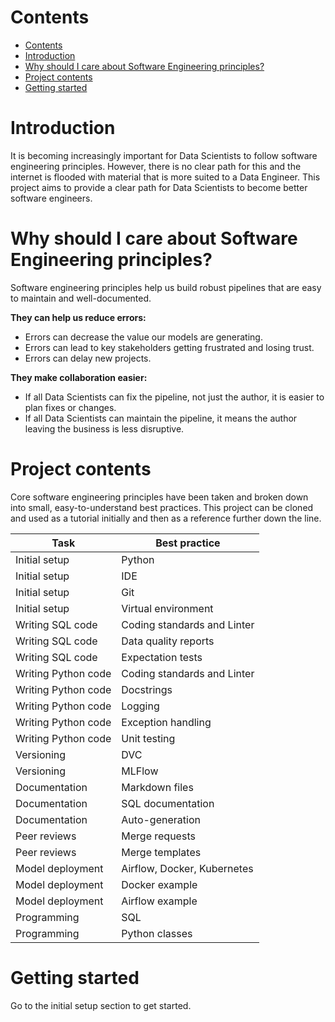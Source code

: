 Contents
==
- [Contents](#contents)
- [Introduction](#introduction)
- [Why should I care about Software Engineering principles?](#why-should-i-care-about-software-engineering-principles)
- [Project contents](#project-contents)
- [Getting started](#getting-started)

<!--intro-start-->
# Introduction
It is becoming increasingly important for Data Scientists to follow software engineering principles. However, there is no clear path for this and the internet is flooded with material that is more suited to a Data Engineer. This project aims to provide a clear path for Data Scientists to become better software engineers.

# Why should I care about Software Engineering principles?
Software engineering principles help us build robust pipelines that are easy to maintain and well-documented.
  
**They can help us reduce errors:**
- Errors can decrease the value our models are generating.
- Errors can lead to key stakeholders getting frustrated and losing trust.
- Errors can delay new projects.

**They make collaboration easier:**
- If all Data Scientists can fix the pipeline, not just the author, it is easier to plan fixes or changes.
- If all Data Scientists can maintain the pipeline, it means the author leaving the business is less disruptive.

# Project contents
Core software engineering principles have been taken and broken down into small, easy-to-understand best practices. This project can be cloned and used as a tutorial initially and then as a reference further down the line.

| Task             | Best practice | 
| -----------------| ------------- |
| Initial setup | Python |
| Initial setup | IDE |
| Initial setup | Git |
| Initial setup | Virtual environment |
| Writing SQL code | Coding standards and Linter |
| Writing SQL code | Data quality reports |
| Writing SQL code | Expectation tests |
| Writing Python code | Coding standards and Linter |
| Writing Python code | Docstrings |
| Writing Python code | Logging |
| Writing Python code | Exception handling |
| Writing Python code | Unit testing |
| Versioning | DVC |
| Versioning | MLFlow |
| Documentation | Markdown files |
| Documentation | SQL documentation |
| Documentation | Auto-generation |
| Peer reviews | Merge requests |
| Peer reviews | Merge templates |
| Model deployment | Airflow, Docker, Kubernetes |
| Model deployment | Docker example |
| Model deployment | Airflow example |
| Programming | SQL |
| Programming | Python classes |

# Getting started
Go to the initial setup section to get started.

<!--intro-end-->
